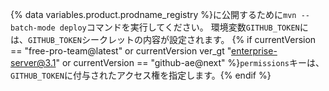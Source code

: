 {% data variables.product.prodname_registry %}に公開するために`mvn --batch-mode deploy`コマンドを実行してください。 環境変数`GITHUB_TOKEN`には、`GITHUB_TOKEN`シークレットの内容が設定されます。 {% if currentVersion == "free-pro-team@latest" or currentVersion ver_gt "enterprise-server@3.1" or currentVersion == "github-ae@next" %}`permissions`キーは、`GITHUB_TOKEN`に付与されたアクセス権を指定します。{% endif %}
